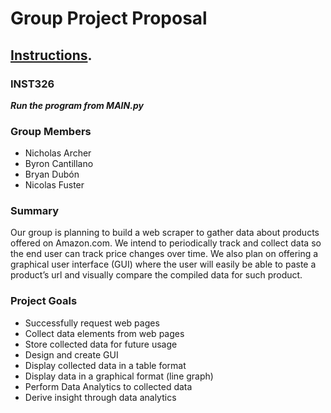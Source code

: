 # Group Project Proposal

## [Instructions](./Instructions.md).


### INST326 
***Run the program from MAIN.py***


### Group Members
- Nicholas Archer
- Byron Cantillano
- Bryan Dubón
- Nicolas Fuster

### Summary
Our group is planning to build a web scraper to gather data about products offered on Amazon.com. 
We intend to periodically track and collect data so the end user can track price changes over time.
We also plan on offering a graphical user interface (GUI) where the user will easily be able to paste a
product’s url and visually compare the compiled data for such product.

### Project Goals	
- Successfully request web pages
- Collect data elements from web pages
- Store collected data for future usage
- Design and create GUI
- Display collected data in a table format
- Display data in a graphical format (line graph)
- Perform Data Analytics to collected data
- Derive insight through data analytics 


